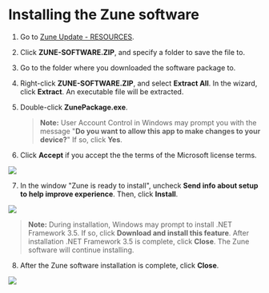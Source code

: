 # Installing the Zune software

1. Go to [Zune Update - RESOURCES](https://www.zuneupdate.com/resources/).
2. Click **ZUNE-SOFTWARE.ZIP**, and specify a folder to save the file to.
3. Go to the folder where you downloaded the software package to.
4. Right-click **ZUNE-SOFTWARE.ZIP**, and select **Extract All**. In the wizard, click **Extract**. An executable file will be extracted.
5. Double-click **ZunePackage.exe**.

   > **Note:** User Account Control in Windows may prompt you with the message "**Do you want to allow this app to make changes to your device?**" If so, click **Yes**.

6. Click **Accept** if you accept the the terms of the Microsoft license terms.
<img src="https://github.com/josh-wong/zune-software-setup/blob/main/images/microsoft_license_accept.png?raw=true" />

7. In the window "Zune is ready to install", uncheck **Send info about setup to help improve experience**. Then, click **Install**.
<img src="https://github.com/josh-wong/zune-software-setup/blob/main/images/zune_software_install.png?raw=true" />

   > **Note:** During installation, Windows may prompt to install .NET Framework 3.5. If so, click **Download and install this feature**. After installation .NET Framework 3.5 is complete, click **Close**. The Zune software will continue installing.

8. After the Zune software installation is complete, click **Close**.
<img src="https://github.com/josh-wong/zune-software-setup/blob/main/images/zune_software_installation_complete.png?raw=true" />